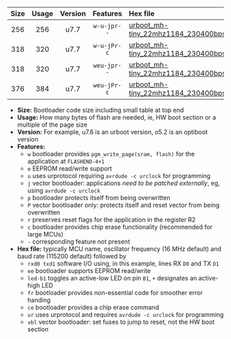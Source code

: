 |Size|Usage|Version|Features|Hex file|
|:-:|:-:|:-:|:-:|:--|
|256|256|u7.7|`w-u-jpr--`|[urboot_mh-tiny_22mhz1184_230400bps_rxd7_txd6_led+d0_ur_vbl.hex](https://raw.githubusercontent.com/stefanrueger/urboot.hex/main/boards/mh-tiny/fcpu_22mhz1184/230400_bps/urboot_mh-tiny_22mhz1184_230400bps_rxd7_txd6_led+d0_ur_vbl.hex)|
|318|320|u7.7|`w-u-jPr-c`|[urboot_mh-tiny_22mhz1184_230400bps_rxd7_txd6_led+d0_fr_ce_ur_vbl.hex](https://raw.githubusercontent.com/stefanrueger/urboot.hex/main/boards/mh-tiny/fcpu_22mhz1184/230400_bps/urboot_mh-tiny_22mhz1184_230400bps_rxd7_txd6_led+d0_fr_ce_ur_vbl.hex)|
|318|320|u7.7|`weu-jpr--`|[urboot_mh-tiny_22mhz1184_230400bps_rxd7_txd6_ee_led+d0_ur_vbl.hex](https://raw.githubusercontent.com/stefanrueger/urboot.hex/main/boards/mh-tiny/fcpu_22mhz1184/230400_bps/urboot_mh-tiny_22mhz1184_230400bps_rxd7_txd6_ee_led+d0_ur_vbl.hex)|
|376|384|u7.7|`weu-jPr-c`|[urboot_mh-tiny_22mhz1184_230400bps_rxd7_txd6_ee_led+d0_fr_ce_ur_vbl.hex](https://raw.githubusercontent.com/stefanrueger/urboot.hex/main/boards/mh-tiny/fcpu_22mhz1184/230400_bps/urboot_mh-tiny_22mhz1184_230400bps_rxd7_txd6_ee_led+d0_fr_ce_ur_vbl.hex)|

- **Size:** Bootloader code size including small table at top end
- **Usage:** How many bytes of flash are needed, ie, HW boot section or a multiple of the page size
- **Version:** For example, u7.6 is an urboot version, o5.2 is an optiboot version
- **Features:**
  + `w` bootloader provides `pgm_write_page(sram, flash)` for the application at `FLASHEND-4+1`
  + `e` EEPROM read/write support
  + `u` uses urprotocol requiring `avrdude -c urclock` for programming
  + `j` vector bootloader: applications *need to be patched externally*, eg, using `avrdude -c urclock`
  + `p` bootloader protects itself from being overwritten
  + `P` vector bootloader only: protects itself and reset vector from being overwritten
  + `r` preserves reset flags for the application in the register R2
  + `c` bootloader provides chip erase functionality (recommended for large MCUs)
  + `-` corresponding feature not present
- **Hex file:** typically MCU name, oscillator frequency (16 MHz default) and baud rate (115200 default) followed by
  + `rxd0 txd1` software I/O using, in this example, lines RX `D0` and TX `D1`
  + `ee` bootloader supports EEPROM read/write
  + `led-b1` toggles an active-low LED on pin `B1`, `+` designates an active-high LED
  + `fr` bootloader provides non-essential code for smoother error handing
  + `ce` bootloader provides a chip erase command
  + `ur` uses urprotocol and requires `avrdude -c urclock` for programming
  + `vbl` vector bootloader: set fuses to jump to reset, not the HW boot section
